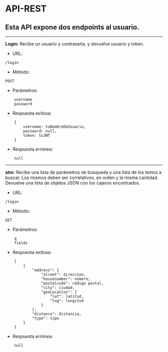 # API-REST

## Esta API expone dos endpoints al usuario.

--- 
**Login:** Recibe un usuario y contraseña, y devuelve usuario y token.

- URL: 
```
/login
```

- Método: 
```
POST
```

- Parámetros: 
```
    username
    password
```

- Respuesta exitosa:
```
    {
        username: tuNombreDeUsuario,
        password: null,
        token: tuJWT
    }
```

- Respuesta errónea:
```
    null
```

---

**atm:** Recibe una lista de parámetros de búsqueda y una lista de los textos a buscar. Los mismos deben ser correlativos, en orden y la misma cantidad. Devuelve una lista de objetos JSON con los cajeros encontrados.

- URL: 
```
/login
```

- Método: 
```
GET
```

- Parámetros: 
```
    q
    fields
```

- Respuesta exitosa:
```
    [
        {
            "address": {
                "street": direccion,
                "housenumber": número,
                "postalcode": código postal,
                "city": ciudad,
                "geoLocation": {
                    "lat": latitud,
                    "lng": longitud
                }
            },
            "distance": distancia,
            "type": tipo
	    }
    ]
```

- Respuesta errónea:
```
    null
```